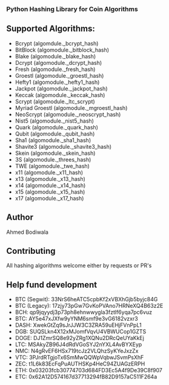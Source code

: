 ### Python Hashing Library for Coin Algorithms

## Supported Algorithms:
- Bcrypt (algomdule._bcrypt_hash)
- BitBlock (algomodule._bitblock_hash)
- Blake (algomodule._blake_hash)
- Dcrypt (algomodule._dcrypt_hash)
- Fresh (algomodule._fresh_hash)
- Groestl (algomodule._groestl_hash)
- Hefty1 (algomodule._hefty1_hash)
- Jackpot (algomodule._jackpot_hash)
- Keccak (algomodule._keccak_hash)
- Scrypt (algomodule._ltc_scrypt)
- Myriad Groestl (algomodule._mgroestl_hash)
- NeoScrypt (algomodule._neoscrypt_hash)
- Nist5 (algomodule._nist5_hash)
- Quark (algomodule._quark_hash)
- Qubit (algomodule._qubit_hash)
- Sha1 (algomodule._sha1_hash)
- Shavite3 (algomodule._shavite3_hash)
- Skein (algomodule._skein_hash)
- 3S (algomodule._threes_hash)
- TWE (algomodule._twe_hash)
- x11 (algomodule._x11_hash)
- x13 (algomodule._x13_hash)
- x14 (algomodule._x14_hash)
- x15 (algomodule._x15_hash)
- x17 (algomodule._x17_hash)

## Author
Ahmed Bodiwala

## Contributing
All hashing algorithms welcome either by requests or PR's

## Help fund development
- BTC (Segwit): 33NrS6heATC5cpbKf2xVBXhGjb5byjc84G
- BTC (Legacy): 17zjy73pGw7GvKoPVAno7HRNeXQ4B63z2E
- BCH: qp9jqyydj3p73ph8ehnwwygla3fztlf6yqa7pc6vuz
- BTC: AY5e47xJXfw9yYNM6smf9e3vG6182vzxr3
- DASH: XwekGtZq9sJrJJW3C3ZRA59uEHjFVnPpL1
- DGB: SUQSLkn4X12xMJomfVqvU4VBWUCop1GZTS
- DOGE: DJ1ZmrSQ8e92yZRg1XQNu2DRcQeUYaKkEj
- LTC: MSAkyZB96J4dRdVGoSYJ2nYXL4AvBYXEyp
- NMC: N4gRvEF6HSx719tcJz2VLQhzSyKYeJxzZx
- VTC: 3PJrdRTgjoTx6SmMwQQWpVqbwJSvmPsXhF
- ZEC: t1L6k83EcFqPuAUTHSKp4HeC94ZUAGzERPH
- ETH: 0x03203fcb30774703d684FD3Ec5A4f9De39C8f907
- ETC: 0x62A12D574167d37713294fB82D9157aC511F264a
